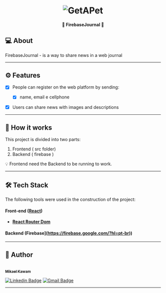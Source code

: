 
</p>
<h1 align="center">
    <img alt="GetAPet" title="FirebaseJournal"  />
</h1>

<h4 align="center"> 
	🚧  FirebaseJournal  🚧
</h4>



## 💻 About
 
 FirebaseJournal - is a way to share news in a web journal

---

## ⚙️ Features

- [x] People can register on the web platform by sending:

  - [x] name, email e cellphone

- [x] Users can share news with images and descriptions

---

## 🚀 How it works

This project is divided into two parts:

1. Frontend ( src folder)
2. Backend ( firebase )

💡 Frontend need the Backend to be running to work.

---

## 🛠 Tech Stack

The following tools were used in the construction of the project:

#### **Front-end** ([React](https://reactjs.org/))

- **[React Router Dom](https://github.com/ReactTraining/react-router/tree/master/packages/react-router-dom)**

#### **Backend** (Firebase](https://firebase.google.com/?hl=pt-br))

---

## 🦸 Author

<a href="https://www.linkedin.com/in/mikaeldev/">
 
 <br />
 <sub><b>Mikael Kawam</b></sub></a> 
 <br />

[![Linkedin Badge](https://img.shields.io/badge/-Mikael-blue?style=flat-square&logo=Linkedin&logoColor=white&link=https://www.linkedin.com/in/mikaeldev/)](https://www.linkedin.com/in/mikaeldev/)
[![Gmail Badge](https://img.shields.io/badge/-mikaelkawam.dev@gmail.com-c14438?style=flat-square&logo=Gmail&logoColor=white&link=mailto:mikaelkawam.dev@gmail.com)](mailto:mikaelkawam.dev@gmail.com)

---

